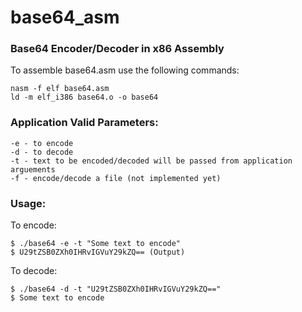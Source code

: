 # base64_asm
### Base64 Encoder/Decoder in x86 Assembly

 To assemble base64.asm use the following commands:
```
nasm -f elf base64.asm
ld -m elf_i386 base64.o -o base64
```
### Application Valid Parameters:
```
-e - to encode
-d - to decode
-t - text to be encoded/decoded will be passed from application arguements
-f - encode/decode a file (not implemented yet)
```

### Usage:
To encode:
```
$ ./base64 -e -t "Some text to encode"
$ U29tZSB0ZXh0IHRvIGVuY29kZQ== (Output)
```

To decode:
```
$ ./base64 -d -t "U29tZSB0ZXh0IHRvIGVuY29kZQ=="
$ Some text to encode
```
